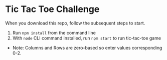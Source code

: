 # Tic Tac Toe Challenge
When you download this repo, follow the subsequent steps to start.
1) Run `npm install` from the command line
2) With `node` CLI command installed, run `npm start` to run tic-tac-toe game

* Note: Columns and Rows are zero-based so enter values corresponding 0-2.
